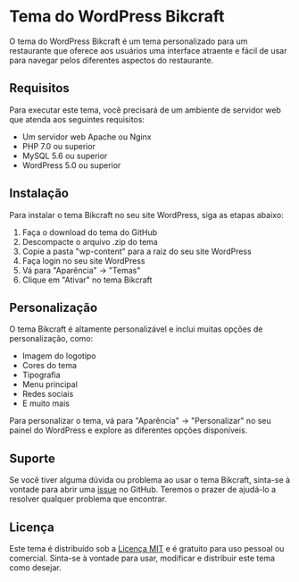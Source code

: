 # Tema do WordPress Bikcraft

O tema do WordPress Bikcraft é um tema personalizado para um restaurante que oferece aos usuários uma interface atraente e fácil de usar para navegar pelos diferentes aspectos do restaurante.

## Requisitos

Para executar este tema, você precisará de um ambiente de servidor web que atenda aos seguintes requisitos:

- Um servidor web Apache ou Nginx
- PHP 7.0 ou superior
- MySQL 5.6 ou superior
- WordPress 5.0 ou superior

## Instalação

Para instalar o tema Bikcraft no seu site WordPress, siga as etapas abaixo:

1. Faça o download do tema do GitHub
2. Descompacte o arquivo .zip do tema
3. Copie a pasta "wp-content" para a raiz do seu site WordPress
4. Faça login no seu site WordPress
5. Vá para "Aparência" -> "Temas"
6. Clique em "Ativar" no tema Bikcraft

## Personalização

O tema Bikcraft é altamente personalizável e inclui muitas opções de personalização, como:

- Imagem do logotipo
- Cores do tema
- Tipografia
- Menu principal
- Redes sociais
- E muito mais

Para personalizar o tema, vá para "Aparência" -> "Personalizar" no seu painel do WordPress e explore as diferentes opções disponíveis.

## Suporte

Se você tiver alguma dúvida ou problema ao usar o tema Bikcraft, sinta-se à vontade para abrir uma [issue](https://github.com/d1av/YikCraft-wordpress/issues) no GitHub. Teremos o prazer de ajudá-lo a resolver qualquer problema que encontrar.

## Licença

Este tema é distribuído sob a [Licença MIT](https://github.com/d1av/YikCraft-wordpress/blob/main/LICENSE) e é gratuito para uso pessoal ou comercial. Sinta-se à vontade para usar, modificar e distribuir este tema como desejar.
